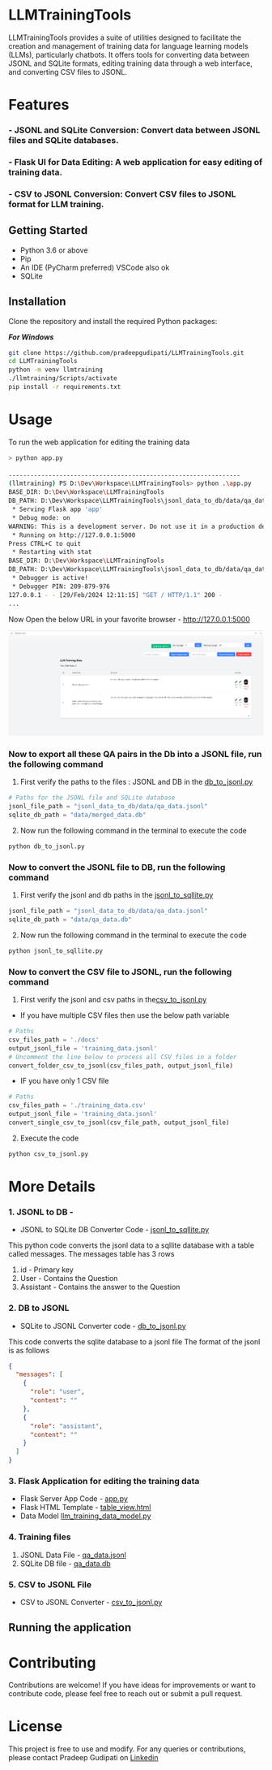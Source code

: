 # LLMTrainingTools

LLMTrainingTools provides a suite of utilities designed to facilitate the creation and management of training data for language learning models (LLMs), particularly chatbots. It offers tools for converting data between JSONL and SQLite formats, editing training data through a web interface, and converting CSV files to JSONL.

# Features
### - **JSONL and SQLite Conversion**: Convert data between JSONL files and SQLite databases.
### - **Flask UI for Data Editing**: A web application for easy editing of training data.
### - **CSV to JSONL Conversion**: Convert CSV files to JSONL format for LLM training.


## Getting Started
 - Python 3.6 or above
 - Pip
 - An IDE (PyCharm preferred) VSCode also ok
 - SQLite

## Installation

Clone the repository and install the required Python packages:

***For Windows***
```bash 
git clone https://github.com/pradeepgudipati/LLMTrainingTools.git
cd LLMTrainingTools
python -m venv llmtraining
./llmtraining/Scripts/activate
pip install -r requirements.txt

```

# Usage

To run the web application for editing the training data
```bash
> python app.py

----------------------------------------------------------------
(llmtraining) PS D:\Dev\Workspace\LLMTrainingTools> python .\app.py                           
BASE_DIR: D:\Dev\Workspace\LLMTrainingTools
DB_PATH: D:\Dev\Workspace\LLMTrainingTools\jsonl_data_to_db/data/qa_data.db
 * Serving Flask app 'app'
 * Debug mode: on
WARNING: This is a development server. Do not use it in a production deployment. Use a production WSGI server instead.
 * Running on http://127.0.0.1:5000
Press CTRL+C to quit
 * Restarting with stat
BASE_DIR: D:\Dev\Workspace\LLMTrainingTools
DB_PATH: D:\Dev\Workspace\LLMTrainingTools\jsonl_data_to_db/data/qa_data.db
 * Debugger is active!
 * Debugger PIN: 209-879-976
127.0.0.1 - - [29/Feb/2024 12:11:15] "GET / HTTP/1.1" 200 -
...

```

Now Open the below URL in your favorite browser - http://127.0.0.1:5000

![screenshot.png](screenshot.png)

###  Now to export all these QA pairs in the Db into a JSONL file, run the following command

1. First verify the paths to the files : JSONL and DB  in the [db_to_jsonl.py](jsonl_data_to_db%2Fdb_to_jsonl.py)

```python
# Paths for the JSONL file and SQLite database
jsonl_file_path = "jsonl_data_to_db/data/qa_data.jsonl"
sqlite_db_path = "data/merged_data.db"
```
2. Now run the following command in the terminal to execute the code

```bash
python db_to_jsonl.py
```
###  Now to convert the JSONL file to DB, run the following command

1. First verify the jsonl and db paths in the [jsonl_to_sqllite.py](jsonl_data_to_db%2Fjsonl_to_sqllite.py)

```python
jsonl_file_path = "jsonl_data_to_db/data/qa_data.jsonl"
sqlite_db_path = "data/qa_data.db"
```
2. Now run the following command in the terminal to execute the code
```bash 
python jsonl_to_sqllite.py
```

###  Now to convert the CSV file to JSONL, run the following command

1. First verify the jsonl and csv paths in the[csv_to_jsonl.py](jsonl_data_to_db%2Fcsv_to_jsonl.py)
 - If you have multiple CSV files then use the below path variable 
```python
# Paths
csv_files_path = './docs'
output_jsonl_file = 'training_data.jsonl'
# Uncomment the line below to process all CSV files in a folder
convert_folder_csv_to_jsonl(csv_files_path, output_jsonl_file)
``` 
 - IF you have only 1 CSV file 
```python
# Paths
csv_files_path = './training_data.csv'
output_jsonl_file = 'training_data.jsonl'
convert_single_csv_to_jsonl(csv_file_path, output_jsonl_file)
```

2. Execute the code 
```bash 
python csv_to_jsonl.py
```

# More Details 

### 1. JSONL to DB - 

- JSONL to SQLite DB Converter Code -  [jsonl_to_sqllite.py](jsonl_data_to_db%2Fjsonl_to_sqllite.py)

This python code converts the jsonl data to a sqllite database with a table called messages. 
The messages table has 3 rows

1. id - Primary key
2. User - Contains the Question
3. Assistant - Contains the answer to the Question

### 2. DB to JSONL 
 - SQLite to JSONL Converter code - [db_to_jsonl.py](jsonl_data_to_db%2Fdb_to_jsonl.py)

This code converts the sqlite database to a jsonl file
The format of the jsonl is as follows

```json
{
  "messages": [
    {
      "role": "user",
      "content": ""
    },
    {
      "role": "assistant",
      "content": ""
    }
  ]
}
```

### 3. Flask Application for editing the training data

- Flask Server App Code - [app.py](src/app.py)
- Flask HTML Template - [table_view.html](templates%2Ftable_view.html)
- Data Model [llm_training_data_model.py](models%2Fllm_training_data_model.py)

### 4. Training files

1. JSONL Data File - [qa_data.jsonl](jsonl_data_to_db%2Fdata%2Fqa_data.jsonl)
2. SQLite DB file - [qa_data.db](jsonl_data_to_db%2Fdata%2Fqa_data.db)

### 5. CSV to JSONL File
- CSV to JSONL Converter -  [csv_to_jsonl.py](jsonl_data_to_db%2Fcsv_to_jsonl.py)

## Running the application 


# Contributing
Contributions are welcome! If you have ideas for improvements or want to contribute code, please feel free to reach out or submit a pull request.

# License
This project is free to use and modify. For any queries or contributions, please contact Pradeep Gudipati on [Linkedin](https://www.linkedin.com/in/pradeepgudipati)
